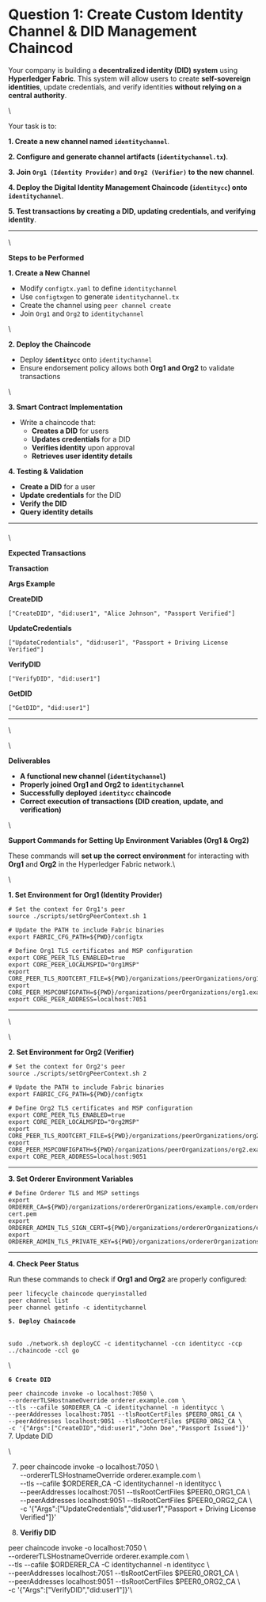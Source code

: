 # Question 1: Create Custom Identity Channel & DID Management Chaincod

Your company is building a **decentralized identity (DID) system** using **Hyperledger Fabric**. This system will allow users to create **self-sovereign identities**, update credentials, and verify identities **without relying on a central authority**.

\


Your task is to:

**1. Create a new channel named `identitychannel`**.

**2. Configure and generate channel artifacts (`identitychannel.tx`)**.

**3. Join `Org1 (Identity Provider)` and `Org2 (Verifier)` to the new channel**.

**4. Deploy the Digital Identity Management Chaincode (`identitycc`) onto `identitychannel`**.

**5. Test transactions by creating a DID, updating credentials, and verifying identity**.

***

\


**Steps to be Performed**

**1. Create a New Channel**

* Modify `configtx.yaml` to define `identitychannel`
* Use `configtxgen` to generate `identitychannel.tx`
* Create the channel using `peer channel create`
* Join `Org1` and `Org2` to `identitychannel`

\


**2. Deploy the Chaincode**

* Deploy **`identitycc`** onto `identitychannel`
* Ensure endorsement policy allows both **Org1 and Org2** to validate transactions

\


**3. Smart Contract Implementation**

* Write a chaincode that:
  * **Creates a DID** for users
  * **Updates credentials** for a DID
  * **Verifies identity** upon approval
  * **Retrieves user identity details**

**4. Testing & Validation**

* **Create a DID** for a user
* **Update credentials** for the DID
* **Verify the DID**
* **Query identity details**

***

#### &#x20; <a href="#expected-transactions" id="expected-transactions"></a>

\


**Expected Transactions**

**Transaction**

**Args Example**

**CreateDID**

`["CreateDID", "did:user1", "Alice Johnson", "Passport Verified"]`

**UpdateCredentials**

`["UpdateCredentials", "did:user1", "Passport + Driving License Verified"]`

**VerifyDID**

`["VerifyDID", "did:user1"]`

**GetDID**

`["GetDID", "did:user1"]`

***

\


\


**Deliverables**

* **A functional new channel (`identitychannel`)**
* **Properly joined Org1 and Org2 to `identitychannel`**
* **Successfully deployed `identitycc` chaincode**
* **Correct execution of transactions (DID creation, update, and verification)**

\


**Support Commands for Setting Up Environment Variables (Org1 & Org2)**

These commands will **set up the correct environment** for interacting with **Org1** and **Org2** in the Hyperledger Fabric network.\


\


**1. Set Environment for Org1 (Identity Provider)**

```
# Set the context for Org1's peer
source ./scripts/setOrgPeerContext.sh 1

# Update the PATH to include Fabric binaries
export FABRIC_CFG_PATH=${PWD}/configtx

# Define Org1 TLS certificates and MSP configuration
export CORE_PEER_TLS_ENABLED=true
export CORE_PEER_LOCALMSPID="Org1MSP"
export CORE_PEER_TLS_ROOTCERT_FILE=${PWD}/organizations/peerOrganizations/org1.example.com/peers/peer0.org1.example.com/tls/ca.crt
export CORE_PEER_MSPCONFIGPATH=${PWD}/organizations/peerOrganizations/org1.example.com/users/Admin@org1.example.com/msp
export CORE_PEER_ADDRESS=localhost:7051

```

***

\


\


**2. Set Environment for Org2 (Verifier)**

```
# Set the context for Org2's peer
source ./scripts/setOrgPeerContext.sh 2

# Update the PATH to include Fabric binaries
export FABRIC_CFG_PATH=${PWD}/configtx

# Define Org2 TLS certificates and MSP configuration
export CORE_PEER_TLS_ENABLED=true
export CORE_PEER_LOCALMSPID="Org2MSP"
export CORE_PEER_TLS_ROOTCERT_FILE=${PWD}/organizations/peerOrganizations/org2.example.com/peers/peer0.org2.example.com/tls/ca.crt
export CORE_PEER_MSPCONFIGPATH=${PWD}/organizations/peerOrganizations/org2.example.com/users/Admin@org2.example.com/msp
export CORE_PEER_ADDRESS=localhost:9051
```

***

**3. Set Orderer Environment Variables**

```
# Define Orderer TLS and MSP settings
export ORDERER_CA=${PWD}/organizations/ordererOrganizations/example.com/orderers/orderer.example.com/msp/tlscacerts/tlsca.example.com-cert.pem
export ORDERER_ADMIN_TLS_SIGN_CERT=${PWD}/organizations/ordererOrganizations/example.com/orderers/orderer.example.com/tls/server.crt
export ORDERER_ADMIN_TLS_PRIVATE_KEY=${PWD}/organizations/ordererOrganizations/example.com/orderers/orderer.example.com/tls/server.key
```

***

**4. Check Peer Status**

Run these commands to check if **Org1 and Org2** are properly configured:

```
peer lifecycle chaincode queryinstalled
peer channel list
peer channel getinfo -c identitychannel
```



**`5. Deploy Chaincode`**

\
`sudo ./network.sh deployCC -c identitychannel -ccn identitycc -ccp ../chaincode -ccl go`

\


**`6 Create DID`**

`peer chaincode invoke -o localhost:7050 \`\
&#x20;   `--ordererTLSHostnameOverride orderer.example.com \`\
&#x20;   `--tls --cafile $ORDERER_CA -C identitychannel -n identitycc \`\
&#x20;   `--peerAddresses localhost:7051 --tlsRootCertFiles $PEER0_ORG1_CA \`\
&#x20;   `--peerAddresses localhost:9051 --tlsRootCertFiles $PEER0_ORG2_CA \`\
&#x20;   `-c '{"Args":["CreateDID","did:user1","John Doe","Passport Issued"]}'`\
7\. Update DID

\


7. peer chaincode invoke -o localhost:7050 \\\
   &#x20;   \--ordererTLSHostnameOverride orderer.example.com \\\
   &#x20;   \--tls --cafile $ORDERER\_CA -C identitychannel -n identitycc \\\
   &#x20;   \--peerAddresses localhost:7051 --tlsRootCertFiles $PEER0\_ORG1\_CA \\\
   &#x20;   \--peerAddresses localhost:9051 --tlsRootCertFiles $PEER0\_ORG2\_CA \\\
   &#x20;   -c '{"Args":\["UpdateCredentials","did:user1","Passport + Driving License Verified"]}'



8. **Verifiy DID**

peer chaincode invoke -o localhost:7050 \\\
&#x20;   \--ordererTLSHostnameOverride orderer.example.com \\\
&#x20;   \--tls --cafile $ORDERER\_CA -C identitychannel -n identitycc \\\
&#x20;   \--peerAddresses localhost:7051 --tlsRootCertFiles $PEER0\_ORG1\_CA \\\
&#x20;   \--peerAddresses localhost:9051 --tlsRootCertFiles $PEER0\_ORG2\_CA \\\
&#x20;   -c '{"Args":\["VerifyDID","did:user1"]}'\

